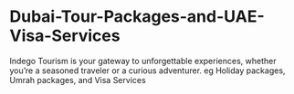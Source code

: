 # Dubai-Tour-Packages-and-UAE-Visa-Services
Indego Tourism is your gateway to unforgettable experiences, whether you’re a seasoned traveler or a curious adventurer. eg Holiday packages, Umrah packages, and Visa Services 
